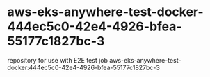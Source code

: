 # aws-eks-anywhere-test-docker-444ec5c0-42e4-4926-bfea-55177c1827bc-3
repository for use with E2E test job aws-eks-anywhere-test-docker:444ec5c0-42e4-4926-bfea-55177c1827bc-3
